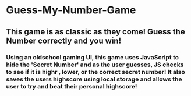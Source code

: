 # Guess-My-Number-Game

## This game is as classic as they come! Guess the Number correctly and you win! 

### Using an oldschool gaming UI, this game uses JavaScript to hide the 'Secret Number' and as the user guesses, JS checks to see if it is highr , lower, or the correct secret number! It also saves the users highscore using local storage and allows the user to try and beat their personal highscore! 

